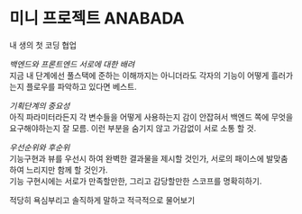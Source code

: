 # 미니 프로젝트 ANABADA           

내 생의 첫 코딩 협업        

*백엔드와 프론트엔드 서로에 대한 배려*                    
지금 내 단계에선 풀스택에 준하는 이해까지는 아니더라도 각자의 기능이 어떻게 흘러가는지 플로우를 파악하고 있다면 베스트.                 

*기획단계의 중요성*             
아직 파라미터라든지 각 변수들을 어떻게 사용하는지 감이 안잡혀서 백엔드 쪽에 무엇을 요구해야하는지 잘 모름. 이런 부분을 숨기지 않고 가감없이 서로 소통 할 것.             
  
*우선순위와 후순위*             
기능구현과 뷰를 우선시 하여 완벽한 결과물을 제시할 것인가, 서로의 패이스에 발맞춤하여 느리지만 함께 할 것인가.                  
기능 구현시에는 서로가 만족할만한, 그리고 감당할만한 스코프를 명확히하기.               
  
적당히 욕심부리고 솔직하게 말하고 적극적으로 물어보기               
      
  
